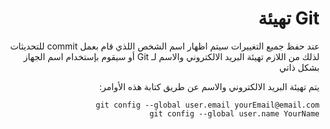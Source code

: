 <div dir=rtl >

# Git تهيئة
عند حفظ جميع التغييرات سيتم اظهار اسم الشخص اللذي قام بعمل commit للتحديثات لذلك من اللازم تهيئة البريد الالكتروني والاسم لـ Git أو سيقوم بإستخدام اسم الجهاز بشكل ذاتي 

يتم تهيئة البريد الالكتروني والاسم عن طريق كتابة هذه الأوامر:
```
git config --global user.email yourEmail@email.com
git config --global user.name YourName
```
</div>